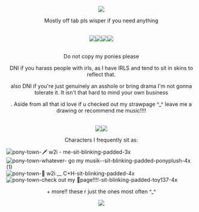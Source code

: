 <p align="center"><img src=https://64.media.tumblr.com/c5d416dd4e9683b5b6973f5e17e702ec/f7b61f0b33c0c7d1-b0/s250x400/360bf5d2b303d20d76c47c2d3d2c98d77526591c.gif></p>


  <p align ="center"> Mostly off tab pls wisper if you need anything
   <br><br>
<p align="center"><img src=https://64.media.tumblr.com/f9c4cab227f7f00b75b4d07957e9dc50/08285e6616a83c6f-21/s75x75_c1/52ad752cf9414368a7e1193a65e3bf7253505a79.gifv><img src=https://64.media.tumblr.com/f8d3540d6f13c326a3c887301af037b7/3c5627d4c46ff0c7-63/s75x75_c1/a92de56abb0e706680da54f6089b40e1cd4eb586.gif><img src=https://64.media.tumblr.com/f9067caba17dc829ccc8d54bebd9a201/184d832bfd5c32dc-b7/s75x75_c1/74b577d40083705a7bce0b430375a7b41c33c050.gifv><img src=https://64.media.tumblr.com/05bbdf187f41e802e25ded740f7aac88/0f284c719dffdbff-f5/s75x75_c1/b5bda8accf940b2e223da0a6e2bd82d6686f7416.gifv>
 <br><br>
 <p align="center">Do not copy my ponies please

 <p align="center">DNI if you harass people with irls, as I have IRLS and tend to sit in skins to reflect that.
 <p align="center">also DNI if you're just genuinely an asshole or bring drama I'm not gonna tolerate it. It isn't that hard to mind your own business
 <p align="center">. Aside from all that id love if u checked out my strawpage ^_^ leave me a drawing or recommend me music!!!!<br><br>
 <p align="center"> <img src=https://64.media.tumblr.com/59b98f924cb2d0dfa66a8dfe507de6cb/1178485fdfbcc34b-75/s250x400/2f3df3ddce2fecbf423e5c024ca6b2ef26cbc8c1.gifv><img src=https://64.media.tumblr.com/6e426e4aedde0370fdae1eeb114d4544/70882ed59854440f-80/s250x400/9fab4d97e8ccb2f9332e0874a0e52fbda5d4f5de.gifv>
  
   <p align="center"> Characters I frequently sit as:
     

![pony-town-🗡 w2i - me-sit-blinking-padded-3x](https://github.com/user-attachments/assets/b42412a7-737d-4192-8bc9-4c5154dca034) ![pony-town-whatever- go my musik--sit-blinking-padded-ponyplush-4x (1)](https://github.com/user-attachments/assets/5e5d6f3c-7bbb-497a-9ea9-a1b12bbe1258) ![pony-town-🦇 w2i __ C+H-sit-blinking-padded-4x](https://github.com/user-attachments/assets/64db26a4-5c37-4554-bc3e-0e35e2d83d73) ![pony-town-check out my 🍓page!!!!-sit-blinking-padded-toy137-4x](https://github.com/user-attachments/assets/332b6772-1315-4f48-a325-b2af7bc8528c)
 
   <p align="center"> + more!! these r just the ones most often ^_^



<p align="center"><img src=https://64.media.tumblr.com/58fa86c8207c113307968b400d7b2668/c70932fce588c2e5-e9/s100x200/8a6977391e69ef8cf067621867cc12cdcc0cb792.gifv>

